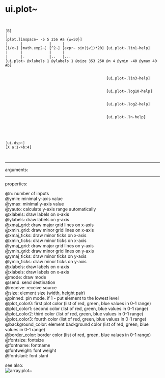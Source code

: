 # ui.plot~

```


[B]
|
[plot.linspace~ -5 5 256 #a {w=50}]
|      |            |     |
[1/x~] [math.exp2~] [^2~] [expr~ sin($v1)*20] [ui.plot~.lin1-help]
|      |            |     |
|      |.           |..   |...
[ui.plot~ @xlabels 1 @ylabels 1 @size 353 250 @n 4 @ymin -40 @ymax 40 #b]


                                              [ui.plot~.lin3-help]


                                              [ui.plot~.log10-help]


                                              [ui.plot~.log2-help]


                                              [ui.plot~.ln-help]





[ui.dsp~]
[X a:1->b:4]

            
```
---
arguments:


---
properties:

@n: number of
            inputs<br>
@ymin: 
            minimal y-axis value<br>
@ymax: 
            minimal y-axis value<br>
@yauto: calculate y-axis range
            automatically<br>
@xlabels: draw labels on
            x-axis<br>
@ylabels: draw labels on
            y-axis<br>
@xmaj_grid: draw major grid lines on
            x-axis<br>
@xmin_grid: draw minor grid lines on
            x-axis<br>
@xmaj_ticks: draw minor ticks on
            x-axis<br>
@xmin_ticks: draw minor ticks on
            x-axis<br>
@ymaj_grid: draw major grid lines on
            y-axis<br>
@ymin_grid: draw minor grid lines on
            y-axis<br>
@ymaj_ticks: draw minor ticks on
            y-axis<br>
@ymin_ticks: draw minor ticks on
            y-axis<br>
@xlabels: draw labels on
            x-axis<br>
@xlabels: draw labels on
            x-axis<br>
@mode: draw
            mode<br>
@send: send destination<br>
@receive: receive source<br>
@size: element size (width, height
            pair)<br>
@pinned: pin mode. if 1 - put element
            to the lowest level<br>
@plot_color0: first plot color (list
            of red, green, blue values in 0-1 range)<br>
@plot_color1: second color (list of
            red, green, blue values in 0-1 range)<br>
@plot_color2: third color (list of
            red, green, blue values in 0-1 range)<br>
@plot_color3: fourth color (list of
            red, green, blue values in 0-1 range)<br>
@background_color: element
            background color (list of red, green, blue values in 0-1 range)<br>
@border_color: border color (list
            of red, green, blue values in 0-1 range)<br>
@fontsize: 
            fontsize<br>
@fontname: fontname<br>
@fontweight: font
            weight<br>
@fontslant: font
            slant<br>

see also:<br>
![array.plot~]("img/object_array.plot~.png")

